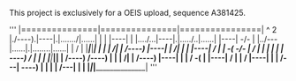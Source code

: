 This project is exclusively for a OEIS upload, sequence A381425.

'''
|===============|===============|================| ^ 2
|./----).|----|.|......./|......| |    |  |----| |
|..../...|----|.|...../..|......| |----|     -/- |
|../---|......|.|........|......|      |    /    |
|_______________|_______________|________________|
| |    |    /|  | /----) |----| |        /|      |
| |----|  /  |  |    -(     -/- |      /  |      |
|      |     |  | \----)   /    |         |      |
|_______________|_______________|________________|
| /----) /----) | |    |    /|  | /----) |----|  |
|    /      -(  | |----|  /  |  |    /   |----|  |
|  /---| \----) |      |     |  |  /---|      |  |
|_______________|_______________|________________|
'''